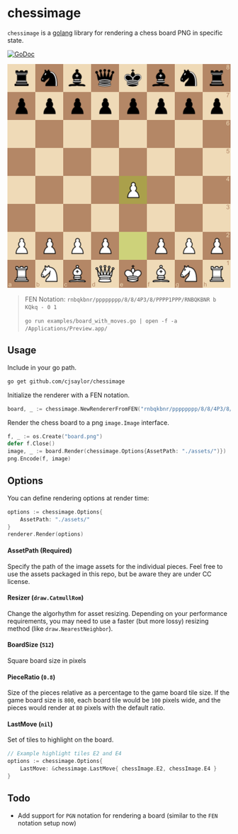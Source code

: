 # chessimage

`chessimage` is a [golang](https://golang.org) library for rendering a chess board PNG in specific state.

[![GoDoc](https://godoc.org/github.com/cjsaylor/chessimage?status.svg)](https://godoc.org/github.com/cjsaylor/chessimage)

![](./docs/board_with_moves.png)

> FEN Notation: `rnbqkbnr/pppppppp/8/8/4P3/8/PPPP1PPP/RNBQKBNR b KQkq - 0 1`
>
> `go run examples/board_with_moves.go | open -f -a /Applications/Preview.app/`

## Usage

Include in your go path.

```bash
go get github.com/cjsaylor/chessimage
```

Initialize the renderer with a FEN notation.

```go
board, _ := chessimage.NewRendererFromFEN("rnbqkbnr/pppppppp/8/8/4P3/8/PPPP1PPP/RNBQKBNR b KQkq - 0 1")
```

Render the chess board to a png `image.Image` interface.

```go
f, _ := os.Create("board.png")
defer f.Close()
image, _ := board.Render(chessimage.Options{AssetPath: "./assets/")})
png.Encode(f, image)
```

## Options

You can define rendering options at render time:

```go
options := chessimage.Options{
	AssetPath: "./assets/"
}
renderer.Render(options)
```

#### AssetPath (**Required**)

Specify the path of the image assets for the individual pieces. Feel free to use the assets packaged in this repo, but be aware they are under CC license.

#### Resizer (`draw.CatmullRom`)

Change the algorhythm for asset resizing. Depending on your performance requirements, you may need to use a faster (but more lossy) resizing method (like `draw.NearestNeighbor`).

#### BoardSize (`512`)

Square board size in pixels

#### PieceRatio (`0.8`)

Size of the pieces relative as a percentage to the game board tile size. If the game board size is `800`, each board tile would be `100` pixels wide, and the pieces would render at `80` pixels with the default ratio.

#### LastMove (`nil`)

Set of tiles to highlight on the board.

```go
// Example highlight tiles E2 and E4
options := chessimage.Options{
    LastMove: &chessimage.LastMove{ chessImage.E2, chessImage.E4 }
}
```

## Todo

* Add support for `PGN` notation for rendering a board (similar to the `FEN` notation setup now)
